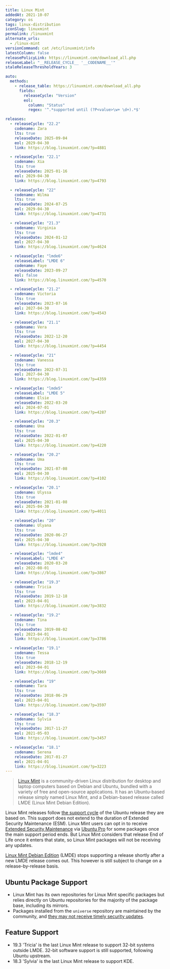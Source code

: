 ```yaml
---
title: Linux Mint
addedAt: 2021-10-07
category: os
tags: linux-distribution
iconSlug: linuxmint
permalink: /linuxmint
alternate_urls:
  - /linux-mint
versionCommand: cat /etc/linuxmint/info
latestColumn: false
releasePolicyLink: https://linuxmint.com/download_all.php
releaseLabel: "__RELEASE_CYCLE__ '__CODENAME__'"
staleReleaseThresholdYears: 3

auto:
  methods:
    - release_table: https://linuxmint.com/download_all.php
      fields:
        releaseCycle: "Version"
        eol:
          column: "Status"
          regex: '^.*supported until (?P<value>\w+ \d+).*$'

releases:
  - releaseCycle: "22.2"
    codename: Zara
    lts: true
    releaseDate: 2025-09-04
    eol: 2029-04-30
    link: https://blog.linuxmint.com/?p=4881

  - releaseCycle: "22.1"
    codename: Xia
    lts: true
    releaseDate: 2025-01-16
    eol: 2029-04-30
    link: https://blog.linuxmint.com/?p=4793

  - releaseCycle: "22"
    codename: Wilma
    lts: true
    releaseDate: 2024-07-25
    eol: 2029-04-30
    link: https://blog.linuxmint.com/?p=4731

  - releaseCycle: "21.3"
    codename: Virginia
    lts: true
    releaseDate: 2024-01-12
    eol: 2027-04-30
    link: https://blog.linuxmint.com/?p=4624

  - releaseCycle: "lmde6"
    releaseLabel: "LMDE 6"
    codename: Faye
    releaseDate: 2023-09-27
    eol: false
    link: https://blog.linuxmint.com/?p=4570

  - releaseCycle: "21.2"
    codename: Victoria
    lts: true
    releaseDate: 2023-07-16
    eol: 2027-04-30
    link: https://blog.linuxmint.com/?p=4543

  - releaseCycle: "21.1"
    codename: Vera
    lts: true
    releaseDate: 2022-12-20
    eol: 2027-04-30
    link: https://blog.linuxmint.com/?p=4454

  - releaseCycle: "21"
    codename: Vanessa
    lts: true
    releaseDate: 2022-07-31
    eol: 2027-04-30
    link: https://blog.linuxmint.com/?p=4359

  - releaseCycle: "lmde5"
    releaseLabel: "LMDE 5"
    codename: Elsie
    releaseDate: 2022-03-20
    eol: 2024-07-01
    link: https://blog.linuxmint.com/?p=4287

  - releaseCycle: "20.3"
    codename: Una
    lts: true
    releaseDate: 2022-01-07
    eol: 2025-04-30
    link: https://blog.linuxmint.com/?p=4220

  - releaseCycle: "20.2"
    codename: Uma
    lts: true
    releaseDate: 2021-07-08
    eol: 2025-04-30
    link: https://blog.linuxmint.com/?p=4102

  - releaseCycle: "20.1"
    codename: Ulyssa
    lts: true
    releaseDate: 2021-01-08
    eol: 2025-04-30
    link: https://blog.linuxmint.com/?p=4011

  - releaseCycle: "20"
    codename: Ulyana
    lts: true
    releaseDate: 2020-06-27
    eol: 2025-04-30
    link: https://blog.linuxmint.com/?p=3928

  - releaseCycle: "lmde4"
    releaseLabel: "LMDE 4"
    releaseDate: 2020-03-20
    eol: 2022-08-01
    link: https://blog.linuxmint.com/?p=3867

  - releaseCycle: "19.3"
    codename: Tricia
    lts: true
    releaseDate: 2019-12-18
    eol: 2023-04-01
    link: https://blog.linuxmint.com/?p=3832

  - releaseCycle: "19.2"
    codename: Tina
    lts: true
    releaseDate: 2019-08-02
    eol: 2023-04-01
    link: https://blog.linuxmint.com/?p=3786

  - releaseCycle: "19.1"
    codename: Tessa
    lts: true
    releaseDate: 2018-12-19
    eol: 2023-04-01
    link: https://blog.linuxmint.com/?p=3669

  - releaseCycle: "19"
    codename: Tara
    lts: true
    releaseDate: 2018-06-29
    eol: 2023-04-01
    link: https://blog.linuxmint.com/?p=3597

  - releaseCycle: "18.3"
    codename: Sylvia
    lts: true
    releaseDate: 2017-11-27
    eol: 2021-05-03
    link: https://blog.linuxmint.com/?p=3457

  - releaseCycle: "18.1"
    codename: Serena
    releaseDate: 2017-01-27
    eol: 2021-04-01
    link: https://blog.linuxmint.com/?p=3223
---
```


> [Linux Mint](https://linuxmint.com/) is a community-driven Linux distribution for desktop and
> laptop computers based on Debian and Ubuntu, bundled with a variety of free and open-source
> applications. It has an Ubuntu-based release simply named Linux Mint, and a Debian-based release
> called LMDE (Linux Mint Debian Edition).

Linux Mint releases follow [the support cycle](https://linuxmint.com/download_all.php) of the
Ubuntu release they are based on. This support does not extend to the duration of Extended Security
Maintenance (ESM). Linux Mint users can opt in to receive [Extended Security Maintenance](https://ubuntu.com/security/esm)
via [Ubuntu Pro](https://ubuntu.com/pro) for some packages once the main support period ends.
But Linux Mint considers that release End of Life once it enters that state, so Linux Mint packages
will not be receiving any updates.

[Linux Mint Debian Edition](https://www.linuxmint.com/download_lmde.php) (LMDE) stops supporting a
release shortly after a new LMDE release comes out. This however is still subject to change on a
release-by-release basis.

## Ubuntu Package Support

- Linux Mint has its own repositories for Linux Mint specific packages but relies directly on
  Ubuntu repositories for the majority of the package base, including its mirrors.
- Packages installed from the `universe` repository are maintained by the community, and [they may
  not receive timely security updates](https://help.ubuntu.com/community/Repositories#Universe).

## Feature Support

- 19.3 'Tricia' is the last Linux Mint release to support 32-bit systems outside LMDE.
  32-bit software support is still supported, following Ubuntu upstream.
- 18.3 'Sylvia' is the last Linux Mint release to support KDE.
